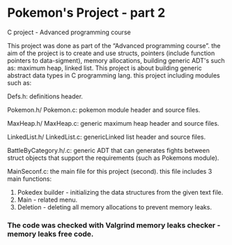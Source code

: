
# Pokemon's Project - part 2
 C project - Advanced programming course

This project was done as part of the “Advanced programming course”.
the aim of the project is to create and use structs, pointers (include function pointers to data-sigment), memory allocations, 
building generic ADT's such as: maximum heap, linked list.
This project is about building generic abstract data types in C programming lang.
this project including modules such as:

Defs.h: definitions header.

Pokemon.h/ Pokemon.c: pokemon module header and source files.

MaxHeap.h/ MaxHeap.c: generic maximum heap header and source files.

LinkedList.h/ LinkedList.c: genericLinked list header and source files.

BattleByCategory.h/.c: generic ADT that can generates fights between struct objects that support the requirements (such as Pokemons module).

MainSeconf.c: the main file for this project (second). this file includes 3 main functions:
  1. Pokedex builder - initializing the data structures from the given text file.
  2. Main - related menu.
  3. Deletion - deleting all memory allocations to prevent memory leaks.

### The code was checked with Valgrind memory leaks checker - memory leaks free code.

